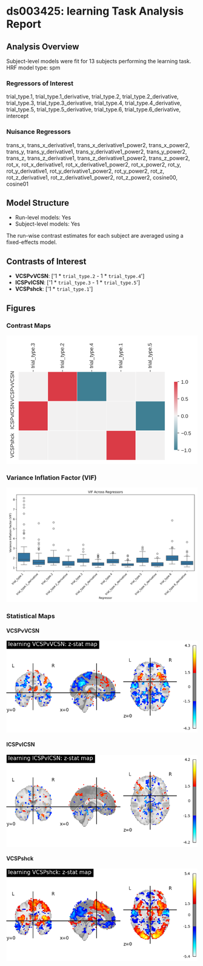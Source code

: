 # ds003425: learning Task Analysis Report
## Analysis Overview
Subject-level models were fit for 13 subjects performing the learning task.
HRF model type: spm
### Regressors of Interest
trial_type.1, trial_type.1_derivative, trial_type.2, trial_type.2_derivative, trial_type.3, trial_type.3_derivative, trial_type.4, trial_type.4_derivative, trial_type.5, trial_type.5_derivative, trial_type.6, trial_type.6_derivative, intercept
### Nuisance Regressors
trans_x, trans_x_derivative1, trans_x_derivative1_power2, trans_x_power2, trans_y, trans_y_derivative1, trans_y_derivative1_power2, trans_y_power2, trans_z, trans_z_derivative1, trans_z_derivative1_power2, trans_z_power2, rot_x, rot_x_derivative1, rot_x_derivative1_power2, rot_x_power2, rot_y, rot_y_derivative1, rot_y_derivative1_power2, rot_y_power2, rot_z, rot_z_derivative1, rot_z_derivative1_power2, rot_z_power2, cosine00, cosine01
## Model Structure
- Run-level models: Yes
- Subject-level models: Yes

The run-wise contrast estimates for each subject are averaged using a fixed-effects model.
## Contrasts of Interest
- **VCSPvVCSN**: ['1 * `trial_type.2` - 1 * `trial_type.4`']
- **ICSPvICSN**: ['1 * `trial_type.3` - 1 * `trial_type.5`']
- **VCSPshck**: ['1 * `trial_type.1`']

## Figures

### Contrast Maps
![Contrast Map](./imgs/ds003425_task-learning_contrast-matrix.svg)

### Variance Inflation Factor (VIF)
![VIF Distribution](./imgs/ds003425_task-learning_vif-boxplot.png)

### Statistical Maps

#### VCSPvVCSN
![VCSPvVCSN Map](./imgs/ds003425_task-learning_contrast-VCSPvVCSN_map.png)

#### ICSPvICSN
![ICSPvICSN Map](./imgs/ds003425_task-learning_contrast-ICSPvICSN_map.png)

#### VCSPshck
![VCSPshck Map](./imgs/ds003425_task-learning_contrast-VCSPshck_map.png)
